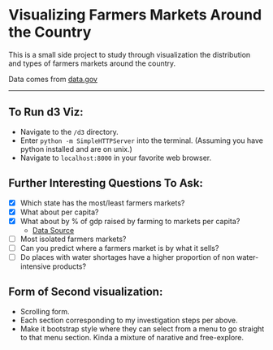# Visualizing Farmers Markets Around the Country

This is a small side project to study through visualization the distribution and types of farmers markets around the country. 

Data comes from [data.gov](http://catalog.data.gov/dataset/farmers-markets-geographic-data) 

---

## To Run d3 Viz:

- Navigate to the `/d3` directory. 
- Enter `python -m SimpleHTTPServer` into the terminal. (Assuming you have python installed and are on unix.)
- Navigate to `localhost:8000` in your favorite web browser. 

## Further Interesting Questions To Ask: 

- [x] Which state has the most/least farmers markets? 
- [x] What about per capita?
- [x] What about by % of gdp raised by farming to markets per capita? 
	- [Data Source](http://www.bea.gov/regional/) 	
- [ ] Most isolated farmers markets?
- [ ] Can you predict where a farmers market is by what it sells?
- [ ] Do places with water shortages have a higher proportion of non water-intensive products?

## Form of Second visualization: 
- Scrolling form. 
- Each section corresponding to my investigation steps per above.
- Make it bootstrap style where they can select from a menu to go straight to that menu section. Kinda a mixture of narative and free-explore.
